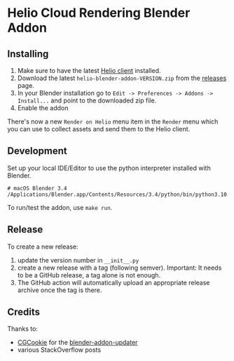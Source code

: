 # Helio Cloud Rendering Blender Addon

## Installing

1. Make sure to have the latest [Helio client](https://helio.exchange/products/client) installed.
2. Download the latest `helio-blender-addon-VERSION.zip` from the [releases](https://github.com/helio/blender-addon/releases/latest) page.
3. In your Blender installation go to `Edit -> Preferences -> Addons -> Install...` and point to the downloaded zip file.
4. Enable the addon

There's now a new `Render on Helio` menu item in the `Render` menu which you can use to collect assets and send them to the Helio client.

## Development

Set up your local IDE/Editor to use the python interpreter installed with Blender.

```
# macOS Blender 3.4
/Applications/Blender.app/Contents/Resources/3.4/python/bin/python3.10
```

To run/test the addon, use `make run`.

## Release

To create a new release:
1. update the version number in `__init__.py`
2. create a new release with a tag (following semver). Important: It needs to be a GitHub release, a tag alone is not enough.
3. The GitHub action will automatically upload an appropriate release archive once the tag is there.

## Credits

Thanks to:
- [CGCookie](https://github.com/CGCookie/) for the [blender-addon-updater](https://github.com/CGCookie/blender-addon-updater)
- various StackOverflow posts
